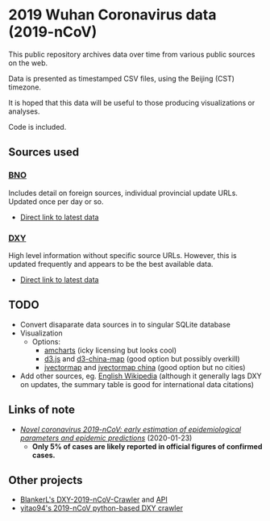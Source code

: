 # 2019 Wuhan Coronavirus data (2019-nCoV)

This public repository archives data over time from various public sources on the web.

Data is presented as timestamped CSV files, using the Beijing (CST) timezone.

It is hoped that this data will be useful to those producing visualizations or analyses.

Code is included.

## Sources used

### [BNO](https://bnonews.com/index.php/2020/01/the-latest-coronavirus-cases/)

Includes detail on foreign sources, individual provincial update URLs. Updated once per day or so.

 * [Direct link to latest data](https://raw.githubusercontent.com/globalcitizen/2019-wuhan-coronavirus-data/master/data-sources/bno/data/20200124-145500-bno-2019ncov-data.csv)

### [DXY](https://3g.dxy.cn/newh5/view/pneumonia)

High level information without specific source URLs. However, this is updated frequently and appears to be the best available data.

 * [Direct link to latest data](https://raw.githubusercontent.com/globalcitizen/2019-wuhan-coronavirus-data/master/data-sources/dxy/data/20200125-102800-dxy-2019ncov-data.csv)

## TODO

 * Convert disaparate data sources in to singular SQLite database
 * Visualization
   * Options:
     * [amcharts](https://www.amcharts.com/demos/map-with-curved-lines/?theme=dark) (icky licensing but looks cool)
     * [d3.js](https://d3js.org/) and [d3-china-map](https://github.com/clemsos/d3-china-map) (good option but possibly overkill)
     * [jvectormap](https://jvectormap.com/) and [jvectormap china](https://jvectormap.com/maps/countries/china/) (good option but no cities)
 * Add other sources, eg. [English Wikipedia](https://en.wikipedia.org/wiki/2019%E2%80%9320_Wuhan_coronavirus_outbreak) (although it generally lags DXY on updates, the summary table is good for international data citations)

## Links of note

 * *[Novel coronavirus 2019-nCoV: early estimation of epidemiological parameters and epidemic predictions](https://www.medrxiv.org/content/10.1101/2020.01.23.20018549v1.full.pdf)* (2020-01-23)
   * __Only 5% of cases are likely reported in official figures of confirmed cases.__

## Other projects

 * [BlankerL's DXY-2019-nCoV-Crawler](https://github.com/BlankerL/DXY-2019-nCoV-Crawler) and [API](http://lab.isaaclin.cn/nCoV/)
 * [yitao94's 2019-nCoV python-based DXY crawler](https://github.com/yitao94/2019-nCoV)
